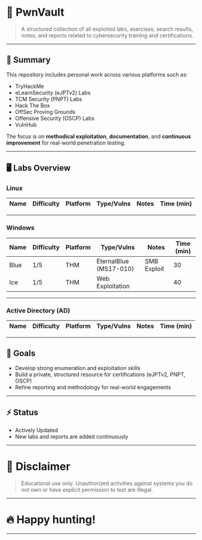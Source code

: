 # 📁 PwnVault

> A structured collection of all exploited labs, exercises, search results, notes, and reports related to cybersecurity training and certifications.

---

## 📝 Summary

This repository includes personal work across various platforms such as:

- TryHackMe
- eLearnSecurity (eJPTv2) Labs
- TCM Security (PNPT) Labs
- Hack The Box
- OffSec Proving Grounds
- Offensive Security (OSCP) Labs
- VulnHub

The focus is on **methodical exploitation**, **documentation**, and **continuous improvement** for real-world penetration testing.

---


## 🖥️ Labs Overview

### Linux

| Name                | Difficulty  | Platform | Type/Vulns         | Notes                         | Time (min) |
|---------------------|--------------|----------|--------------------|-------------------------------|------------|

---

### Windows

| Name                | Difficulty  | Platform | Type/Vulns         | Notes                         | Time (min) |
|---------------------|--------------|----------|--------------------|-------------------------------|------------|
| Blue                | 1/5          | THM      | EternalBlue (MS17-010) | SMB Exploit              | 30         |
| Ice                 | 1/5          | THM      | Web Exploitation    |         | 40         |


---

### Active Directory (AD)

| Name                | Difficulty  | Platform | Type/Vulns         | Notes                         | Time (min) |
|---------------------|--------------|----------|--------------------|-------------------------------|------------|


---


## 🎯 Goals

- Develop strong enumeration and exploitation skills
- Build a private, structured resource for certifications (eJPTv2, PNPT, OSCP)
- Refine reporting and methodology for real-world engagements

---

## ⚡ Status

- Actively Updated
- New labs and reports are added continuously

---

# 📢 Disclaimer

> Educational use only. Unauthorized activities against systems you do not own or have explicit permission to test are illegal.

---

# 🔥 Happy hunting!

---


